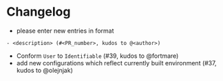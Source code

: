 # Changelog

- please enter new entries in format 

```
- <description> (#<PR_number>, kudos to @<author>)
```

- Conform `User` to `Identifiable` (#39, kudos to @fortmare)
- add new configurations which reflect currently built environment (#37, kudos to @olejnjak)
